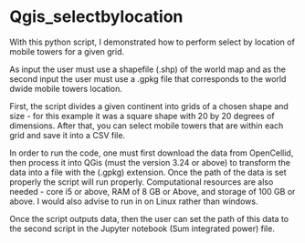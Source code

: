 # Qgis_selectbylocation

With this python script, I demonstrated how to perform select by location of mobile towers for a given grid.

As input the user must use a shapefile (.shp) of the world map and as the second input the user must use a .gpkg file that corresponds to the world dwide mobile towers location.

First, the script divides a given continent into grids of a chosen shape and size - for this example it was a square shape with 20 by 20 degrees of dimensions. After that, you can select mobile towers that are within each grid and save it into a CSV file.

In order to run the code, one must first download the data from OpenCellid, then process it into QGis (must the version 3.24 or above) to transform the data into a file with the (.gpkg) extension. Once the path of the data is set properly the script will run properly.
Computational resources are also needed -  core i5 or above, RAM of 8 GB or Above, and storage of 100 GB or above. I would also advise to run in on Linux rather than windows.

Once the script outputs data, then the user can set the path of this data to the second script in the Jupyter notebook (Sum integrated power) file.
